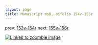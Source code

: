 ```yaml
---
layout: page
title: Manuscript msB, bifolio 154v-155r
---
```


prev: [153v-154r](../153v-154r/) next: [155v-156r](../155v-156r/)



[![Linked to zoomble image](http://www.homermultitext.org/iipsrv?IIIF=/project/homer/pyramidal/deepzoom/hmt/vbbifolio/v1/vb_154v_155r.tif/full/2000,/0/default.jpg)](http://www.homermultitext.org/ict2/?urn=urn:cite2:hmt:vbbifolio.v1:vb_154v_155r)

